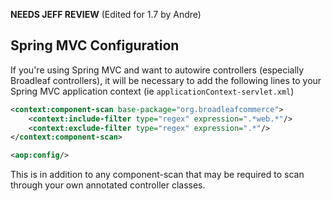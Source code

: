 **NEEDS JEFF REVIEW** (Edited for 1.7 by Andre)

## Spring MVC Configuration

If you're using Spring MVC and want to autowire controllers (especially Broadleaf controllers), it will be necessary to add the following lines to your Spring MVC application context (ie `applicationContext-servlet.xml`)

```xml
<context:component-scan base-package="org.broadleafcommerce">
    <context:include-filter type="regex" expression=".*web.*"/>
    <context:exclude-filter type="regex" expression=".*"/>
</context:component-scan>

<aop:config/>
```

This is in addition to any component-scan that may be required to scan through your own annotated controller classes.


